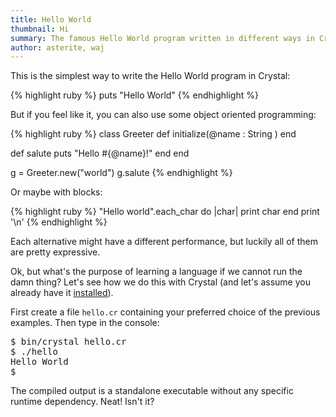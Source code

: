 ```yaml
---
title: Hello World
thumbnail: Hi
summary: The famous Hello World program written in different ways in Crystal
author: asterite, waj
---
```


This is the simplest way to write the Hello World program in Crystal:

{% highlight ruby %}
puts "Hello World"
{% endhighlight %}

But if you feel like it, you can also use some object oriented programming:

{% highlight ruby %}
class Greeter
  def initialize(@name : String )
  end

  def salute
    puts "Hello #{@name}!"
  end
end

g = Greeter.new("world")
g.salute
{% endhighlight %}

Or maybe with blocks:

{% highlight ruby %}
"Hello world".each_char do |char|
  print char
end
print '\n'
{% endhighlight %}

Each alternative might have a different performance, but luckily all of them are pretty expressive.

Ok, but what's the purpose of learning a language if we cannot run the damn thing? Let's see how we do this with Crystal
(and let's assume you already have it [installed](https://crystal-lang.org/docs/installation/index.html)).

First create a file `hello.cr` containing your preferred choice of the previous examples.
Then type in the console:

<pre class="code">
$ bin/crystal hello.cr
$ ./hello
Hello World
$
</pre>

The compiled output is a standalone executable without any specific runtime dependency. Neat! Isn't it?
